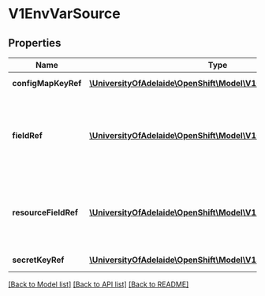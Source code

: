 # V1EnvVarSource

## Properties
Name | Type | Description | Notes
------------ | ------------- | ------------- | -------------
**configMapKeyRef** | [**\UniversityOfAdelaide\OpenShift\Model\V1ConfigMapKeySelector**](V1ConfigMapKeySelector.md) | Selects a key of a ConfigMap. | [optional] 
**fieldRef** | [**\UniversityOfAdelaide\OpenShift\Model\V1ObjectFieldSelector**](V1ObjectFieldSelector.md) | Selects a field of the pod: supports metadata.name, metadata.namespace, metadata.labels, metadata.annotations, spec.nodeName, spec.serviceAccountName, status.podIP. | [optional] 
**resourceFieldRef** | [**\UniversityOfAdelaide\OpenShift\Model\V1ResourceFieldSelector**](V1ResourceFieldSelector.md) | Selects a resource of the container: only resources limits and requests (limits.cpu, limits.memory, requests.cpu and requests.memory) are currently supported. | [optional] 
**secretKeyRef** | [**\UniversityOfAdelaide\OpenShift\Model\V1SecretKeySelector**](V1SecretKeySelector.md) | Selects a key of a secret in the pod&#39;s namespace | [optional] 

[[Back to Model list]](../README.md#documentation-for-models) [[Back to API list]](../README.md#documentation-for-api-endpoints) [[Back to README]](../README.md)


